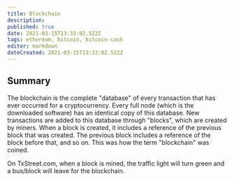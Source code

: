 ```yaml
---
title: Blockchain
description: 
published: true
date: 2021-03-15T13:33:02.522Z
tags: ethereum, bitcoin, bitcoin-cash
editor: markdown
dateCreated: 2021-03-15T13:33:02.522Z
---
```


## Summary

The blockchain is the complete "database" of every transaction that has ever occurred for a cryptocurrency. Every full node (which is the downloaded software) has an identical copy of this database. New transactions are added to this database through "blocks", which are created by miners. When a block is created, it includes a reference of the previous block that was created. The previous block includes a reference of the block before that, and so on. This was how the term "blockchain" was coined.

On TxStreet.com, when a block is mined, the traffic light will turn green and a bus/block will leave for the blockchain.
